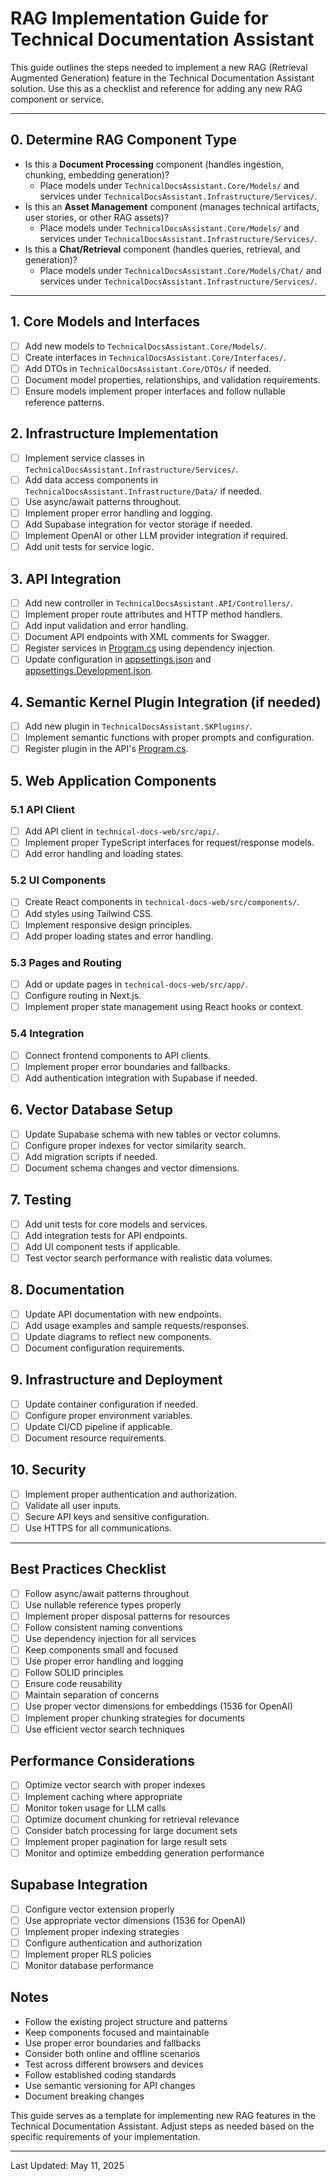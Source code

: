 # RAG Implementation Guide for Technical Documentation Assistant

This guide outlines the steps needed to implement a new RAG (Retrieval Augmented Generation) feature in the Technical Documentation Assistant solution. Use this as a checklist and reference for adding any new RAG component or service.

---

## 0. Determine RAG Component Type
- Is this a **Document Processing** component (handles ingestion, chunking, embedding generation)?
  - Place models under `TechnicalDocsAssistant.Core/Models/` and services under `TechnicalDocsAssistant.Infrastructure/Services/`.
- Is this an **Asset Management** component (manages technical artifacts, user stories, or other RAG assets)?
  - Place models under `TechnicalDocsAssistant.Core/Models/` and services under `TechnicalDocsAssistant.Infrastructure/Services/`.
- Is this a **Chat/Retrieval** component (handles queries, retrieval, and generation)?
  - Place models under `TechnicalDocsAssistant.Core/Models/Chat/` and services under `TechnicalDocsAssistant.Infrastructure/Services/`.

---

## 1. Core Models and Interfaces
- [ ] Add new models to `TechnicalDocsAssistant.Core/Models/`.
- [ ] Create interfaces in `TechnicalDocsAssistant.Core/Interfaces/`.
- [ ] Add DTOs in `TechnicalDocsAssistant.Core/DTOs/` if needed.
- [ ] Document model properties, relationships, and validation requirements.
- [ ] Ensure models implement proper interfaces and follow nullable reference patterns.

## 2. Infrastructure Implementation
- [ ] Implement service classes in `TechnicalDocsAssistant.Infrastructure/Services/`.
- [ ] Add data access components in `TechnicalDocsAssistant.Infrastructure/Data/` if needed.
- [ ] Use async/await patterns throughout.
- [ ] Implement proper error handling and logging.
- [ ] Add Supabase integration for vector storage if needed.
- [ ] Implement OpenAI or other LLM provider integration if required.
- [ ] Add unit tests for service logic.

## 3. API Integration
- [ ] Add new controller in `TechnicalDocsAssistant.API/Controllers/`.
- [ ] Implement proper route attributes and HTTP method handlers.
- [ ] Add input validation and error handling.
- [ ] Document API endpoints with XML comments for Swagger.
- [ ] Register services in [Program.cs](cci:7://file:///c:/Code/Work/RAGArtifacts/TechnicalDocsAssistant/src/TechnicalDocsAssistant.API/Program.cs:0:0-0:0) using dependency injection.
- [ ] Update configuration in [appsettings.json](cci:7://file:///c:/Code/Work/RAGArtifacts/TechnicalDocsAssistant/src/TechnicalDocsAssistant.API/appsettings.json:0:0-0:0) and [appsettings.Development.json](cci:7://file:///c:/Code/Work/RAGArtifacts/TechnicalDocsAssistant/src/TechnicalDocsAssistant.API/appsettings.Development.json:0:0-0:0).

## 4. Semantic Kernel Plugin Integration (if needed)
- [ ] Add new plugin in `TechnicalDocsAssistant.SKPlugins/`.
- [ ] Implement semantic functions with proper prompts and configuration.
- [ ] Register plugin in the API's [Program.cs](cci:7://file:///c:/Code/Work/RAGArtifacts/TechnicalDocsAssistant/src/TechnicalDocsAssistant.API/Program.cs:0:0-0:0).

## 5. Web Application Components
### 5.1 API Client
- [ ] Add API client in `technical-docs-web/src/api/`.
- [ ] Implement proper TypeScript interfaces for request/response models.
- [ ] Add error handling and loading states.

### 5.2 UI Components
- [ ] Create React components in `technical-docs-web/src/components/`.
- [ ] Add styles using Tailwind CSS.
- [ ] Implement responsive design principles.
- [ ] Add proper loading states and error handling.

### 5.3 Pages and Routing
- [ ] Add or update pages in `technical-docs-web/src/app/`.
- [ ] Configure routing in Next.js.
- [ ] Implement proper state management using React hooks or context.

### 5.4 Integration
- [ ] Connect frontend components to API clients.
- [ ] Implement proper error boundaries and fallbacks.
- [ ] Add authentication integration with Supabase if needed.

## 6. Vector Database Setup
- [ ] Update Supabase schema with new tables or vector columns.
- [ ] Configure proper indexes for vector similarity search.
- [ ] Add migration scripts if needed.
- [ ] Document schema changes and vector dimensions.

## 7. Testing
- [ ] Add unit tests for core models and services.
- [ ] Add integration tests for API endpoints.
- [ ] Add UI component tests if applicable.
- [ ] Test vector search performance with realistic data volumes.

## 8. Documentation
- [ ] Update API documentation with new endpoints.
- [ ] Add usage examples and sample requests/responses.
- [ ] Update diagrams to reflect new components.
- [ ] Document configuration requirements.

## 9. Infrastructure and Deployment
- [ ] Update container configuration if needed.
- [ ] Configure proper environment variables.
- [ ] Update CI/CD pipeline if applicable.
- [ ] Document resource requirements.

## 10. Security
- [ ] Implement proper authentication and authorization.
- [ ] Validate all user inputs.
- [ ] Secure API keys and sensitive configuration.
- [ ] Use HTTPS for all communications.

---

## Best Practices Checklist
- [ ] Follow async/await patterns throughout
- [ ] Use nullable reference types properly
- [ ] Implement proper disposal patterns for resources
- [ ] Follow consistent naming conventions
- [ ] Use dependency injection for all services
- [ ] Keep components small and focused
- [ ] Use proper error handling and logging
- [ ] Follow SOLID principles
- [ ] Ensure code reusability
- [ ] Maintain separation of concerns
- [ ] Use proper vector dimensions for embeddings (1536 for OpenAI)
- [ ] Implement proper chunking strategies for documents
- [ ] Use efficient vector search techniques

## Performance Considerations
- [ ] Optimize vector search with proper indexes
- [ ] Implement caching where appropriate
- [ ] Monitor token usage for LLM calls
- [ ] Optimize document chunking for retrieval relevance
- [ ] Consider batch processing for large document sets
- [ ] Implement proper pagination for large result sets
- [ ] Monitor and optimize embedding generation performance

## Supabase Integration
- [ ] Configure vector extension properly
- [ ] Use appropriate vector dimensions (1536 for OpenAI)
- [ ] Implement proper indexing strategies
- [ ] Configure authentication and authorization
- [ ] Implement proper RLS policies
- [ ] Monitor database performance

## Notes
- Follow the existing project structure and patterns
- Keep components focused and maintainable
- Use proper error boundaries and fallbacks
- Consider both online and offline scenarios
- Test across different browsers and devices
- Follow established coding standards
- Use semantic versioning for API changes
- Document breaking changes

This guide serves as a template for implementing new RAG features in the Technical Documentation Assistant. Adjust steps as needed based on the specific requirements of your implementation.

---
Last Updated: May 11, 2025